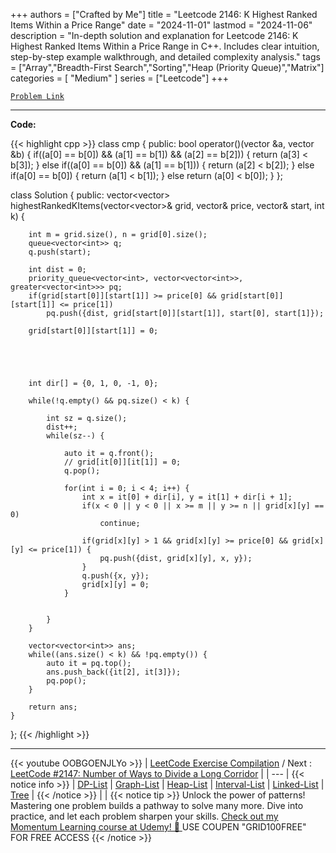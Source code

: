 
+++
authors = ["Crafted by Me"]
title = "Leetcode 2146: K Highest Ranked Items Within a Price Range"
date = "2024-11-01"
lastmod = "2024-11-06"
description = "In-depth solution and explanation for Leetcode 2146: K Highest Ranked Items Within a Price Range in C++. Includes clear intuition, step-by-step example walkthrough, and detailed complexity analysis."
tags = ["Array","Breadth-First Search","Sorting","Heap (Priority Queue)","Matrix"]
categories = [
    "Medium"
]
series = ["Leetcode"]
+++



[`Problem Link`](https://leetcode.com/problems/k-highest-ranked-items-within-a-price-range/description/)

---

**Code:**

{{< highlight cpp >}}
class cmp {
    public:
    bool operator()(vector<int> &a, vector<int> &b) {
        if((a[0] == b[0]) && (a[1] == b[1]) && (a[2] == b[2])) {
            return (a[3] < b[3]);
        } else if((a[0] == b[0]) && (a[1] == b[1])) {
            return (a[2] < b[2]);
        } else if(a[0] == b[0]) {
            return (a[1] < b[1]);
        } else return (a[0] < b[0]);
    }
};

class Solution {
public:
    vector<vector<int>> highestRankedKItems(vector<vector<int>>& grid, vector<int>& price, vector<int>& start, int k) {

        int m = grid.size(), n = grid[0].size();
        queue<vector<int>> q;
        q.push(start);

        int dist = 0;
        priority_queue<vector<int>, vector<vector<int>>, greater<vector<int>>> pq;        
        if(grid[start[0]][start[1]] >= price[0] && grid[start[0]][start[1]] <= price[1])
            pq.push({dist, grid[start[0]][start[1]], start[0], start[1]});
            
        grid[start[0]][start[1]] = 0;
        

        

        
        int dir[] = {0, 1, 0, -1, 0};

        while(!q.empty() && pq.size() < k) {
            
            int sz = q.size();
            dist++;
            while(sz--) {
                
                auto it = q.front();
                // grid[it[0]][it[1]] = 0;                
                q.pop();

                for(int i = 0; i < 4; i++) {
                    int x = it[0] + dir[i], y = it[1] + dir[i + 1];
                    if(x < 0 || y < 0 || x >= m || y >= n || grid[x][y] == 0)
                        continue;

                    if(grid[x][y] > 1 && grid[x][y] >= price[0] && grid[x][y] <= price[1]) {
                        pq.push({dist, grid[x][y], x, y});
                    }
                    q.push({x, y});
                    grid[x][y] = 0;                                        
                }
                

            }
        }

        vector<vector<int>> ans;        
        while((ans.size() < k) && !pq.empty()) {
            auto it = pq.top();
            ans.push_back({it[2], it[3]});
            pq.pop();
        }                
        
        return ans;
    }
};
{{< /highlight >}}


---
{{< youtube OOBGOENJLYo >}}
| [LeetCode Exercise Compilation](https://grid47.xyz/leetcode/) / Next : [LeetCode #2147: Number of Ways to Divide a Long Corridor](https://grid47.xyz/posts/leetcode_2147) |
| --- |
{{< notice info >}}
| [DP-List](https://grid47.xyz/lists/dp/) | [Graph-List](https://grid47.xyz/lists/graph/) | [Heap-List](https://grid47.xyz/lists/heap/) | [Interval-List](https://grid47.xyz/lists/interval/) | [Linked-List](https://grid47.xyz/lists/ll/) | [Tree](https://grid47.xyz/lists/tree/) |
{{< /notice >}}
| |
{{< notice tip >}}
Unlock the power of patterns! Mastering one problem builds a pathway to solve many more. Dive into practice, and let each problem sharpen your skills. [Check out my Momentum Learning course at Udemy! 🚀 ](https://www.udemy.com/course/algorithms-and-data-structures-in-cpp/)
USE COUPEN "GRID100FREE" FOR FREE ACCESS
{{< /notice >}}

